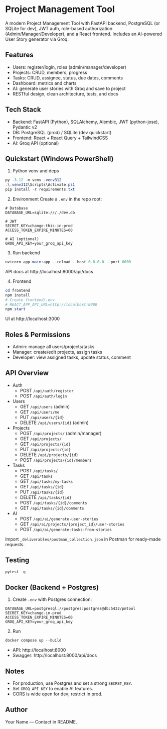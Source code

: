 # Project Management Tool

A modern Project Management Tool with FastAPI backend, PostgreSQL (or SQLite for dev), JWT auth, role-based authorization (Admin/Manager/Developer), and a React frontend. Includes an AI-powered User Story generator via Groq.

## Features
- Users: register/login, roles (admin/manager/developer)
- Projects: CRUD, members, progress
- Tasks: CRUD, assignee, status, due dates, comments
- Dashboard: metrics and charts
- AI: generate user stories with Groq and save to project
- RESTful design, clean architecture, tests, and docs

## Tech Stack
- Backend: FastAPI (Python), SQLAlchemy, Alembic, JWT (python-jose), Pydantic v2
- DB: PostgreSQL (prod) / SQLite (dev quickstart)
- Frontend: React + React Query + TailwindCSS
- AI: Groq API (optional)

## Quickstart (Windows PowerShell)

1) Python venv and deps
```powershell
py -3.12 -m venv .venv312
.\.venv312\Scripts\Activate.ps1
pip install -r requirements.txt
```

2) Environment
Create a `.env` in the repo root:
```
# Database
DATABASE_URL=sqlite:///./dev.db

# JWT
SECRET_KEY=change-this-in-prod
ACCESS_TOKEN_EXPIRE_MINUTES=60

# AI (optional)
GROQ_API_KEY=your_groq_api_key
```

3) Run backend
```powershell
uvicorn app.main:app --reload --host 0.0.0.0 --port 8000
```
API docs at http://localhost:8000/api/docs

4) Frontend
```powershell
cd frontend
npm install
# Create frontend/.env
# REACT_APP_API_URL=http://localhost:8000
npm start
```
UI at http://localhost:3000

## Roles & Permissions
- Admin: manage all users/projects/tasks
- Manager: create/edit projects, assign tasks
- Developer: view assigned tasks, update status, comment

## API Overview
- Auth
  - POST `/api/auth/register`
  - POST `/api/auth/login`
- Users
  - GET `/api/users` (admin)
  - GET `/api/users/me`
  - PUT `/api/users/{id}`
  - DELETE `/api/users/{id}` (admin)
- Projects
  - POST `/api/projects/` (admin/manager)
  - GET `/api/projects/`
  - GET `/api/projects/{id}`
  - PUT `/api/projects/{id}`
  - DELETE `/api/projects/{id}`
  - POST `/api/projects/{id}/members`
- Tasks
  - POST `/api/tasks/`
  - GET `/api/tasks`
  - GET `/api/tasks/my-tasks`
  - GET `/api/tasks/{id}`
  - PUT `/api/tasks/{id}`
  - DELETE `/api/tasks/{id}`
  - POST `/api/tasks/{id}/comments`
  - GET `/api/tasks/{id}/comments`
- AI
  - POST `/api/ai/generate-user-stories`
  - GET `/api/ai/projects/{project_id}/user-stories`
  - POST `/api/ai/generate-tasks-from-stories`

Import `_deliverables/postman_collection.json` in Postman for ready-made requests.

## Testing
```powershell
pytest -q
```

## Docker (Backend + Postgres)
1) Create `.env` with Postgres connection:
```
DATABASE_URL=postgresql://postgres:postgres@db:5432/pmtool
SECRET_KEY=change-in-prod
ACCESS_TOKEN_EXPIRE_MINUTES=60
GROQ_API_KEY=your_groq_api_key
```

2) Run
```powershell
docker compose up --build
```
- API: http://localhost:8000
- Swagger: http://localhost:8000/api/docs

## Notes
- For production, use Postgres and set a strong `SECRET_KEY`.
- Set `GROQ_API_KEY` to enable AI features.
- CORS is wide open for dev; restrict in prod.

## Author
Your Name — Contact in README.
